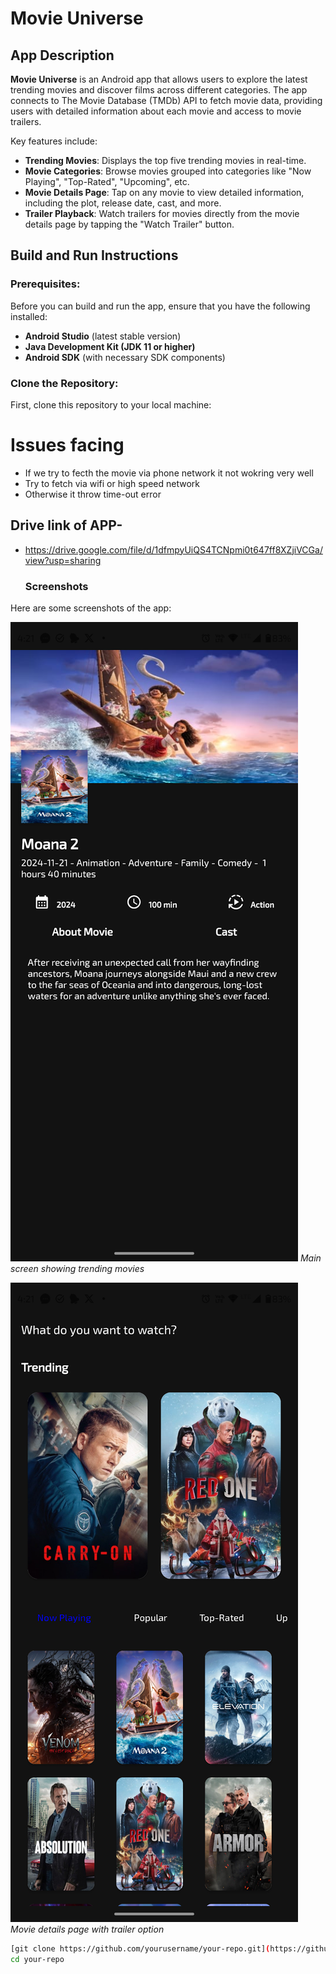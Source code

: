# Movie Universe

## App Description

**Movie Universe** is an Android app that allows users to explore the latest trending movies and discover films across different categories. The app connects to The Movie Database (TMDb) API to fetch movie data, providing users with detailed information about each movie and access to movie trailers.

Key features include:
- **Trending Movies**: Displays the top five trending movies in real-time.
- **Movie Categories**: Browse movies grouped into categories like "Now Playing", "Top-Rated", "Upcoming", etc.
- **Movie Details Page**: Tap on any movie to view detailed information, including the plot, release date, cast, and more.
- **Trailer Playback**: Watch trailers for movies directly from the movie details page by tapping the "Watch Trailer" button.

## Build and Run Instructions

### Prerequisites:
Before you can build and run the app, ensure that you have the following installed:
- **Android Studio** (latest stable version)
- **Java Development Kit (JDK 11 or higher)**
- **Android SDK** (with necessary SDK components)

### Clone the Repository:
First, clone this repository to your local machine:

# Issues facing 
- If we try to fecth the movie via phone network it not wokring very well
- Try to fetch via wifi or high speed network
- Otherwise it throw time-out error 

## Drive link of APP-
- https://drive.google.com/file/d/1dfmpyUiQS4TCNpmi0t647ff8XZjiVCGa/view?usp=sharing

  ### Screenshots

Here are some screenshots of the app:

![Main Screen](app/src/main/res/drawable/img_1.png)
*Main screen showing trending movies*

![Movie Details](app/src/main/res/drawable/img_2.png)
*Movie details page with trailer option*

```bash
[git clone https://github.com/yourusername/your-repo.git](https://github.com/omkarshisode/Movie-Universe.git)
cd your-repo
